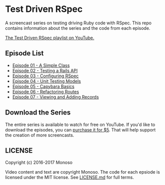 # Test Driven RSpec

A screencast series on testing driving Ruby code with RSpec. This repo
contains information about the series and the code from each episode.

[The Test Driven RSpec playlist on YouTube.](https://www.youtube.com/playlist?list=PLr442xinba86s9cCWxoIH_xq5UE9Wwo4Z)

## Episode List

- [Episode 01 - A Simple Class](https://www.youtube.com/watch?v=K6RPMhcRICE)
- [Episode 02 - Testing a Rails API](https://www.youtube.com/watch?v=Wb3oIfiLdZU)
- [Episode 03 - Configuring RSpec](https://www.youtube.com/watch?v=mHPKEdgLirA)
- [Episode 04 - Unit Testing Models](https://www.youtube.com/watch?v=Vwb5LalpRwI)
- [Episode 05 - Capybara Basics](https://www.youtube.com/watch?v=nsj7nBslgnk)
- [Episode 06 - Refactoring Routes](https://www.youtube.com/watch?v=e87JhhrZW7s)
- [Episode 07 - Viewing and Adding Records](https://www.youtube.com/watch?v=4fIuxdeQxR0)

## Download the Series

The entire series is available to watch for free on YouTube. If you'd
like to download the episodes, you can [purchase it for
$5](https://gumroad.com/l/test-driven-rspec). That will help support the
creation of more screencasts.

## LICENSE

Copyright (c) 2016-2017 Monoso

Video content and text are copyright Monoso. The code for each epsiode
is licensed under the MIT license. See
[LICENSE.md](https://github.com/monoso/test-driven-rspec/blob/master/LICENSE.md)
for full terms.
